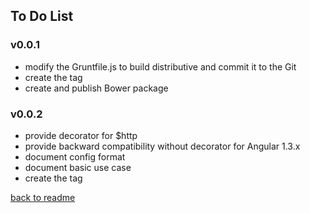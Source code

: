 ## To Do List

### v0.0.1
- modify the Gruntfile.js to build distributive and commit it to the Git
- create the tag
- create and publish Bower package

### v0.0.2
- provide decorator for $http 
- provide backward compatibility without decorator for Angular 1.3.x
- document config format
- document basic use case
- create the tag

[back to readme](README.md)
